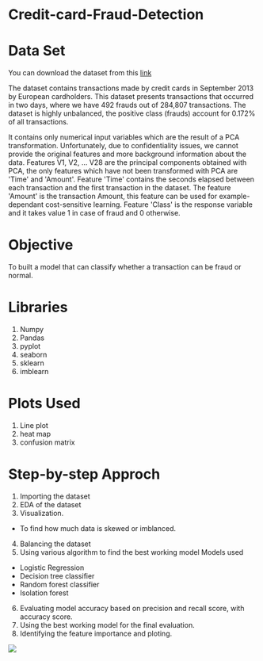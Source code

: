 # Credit-card-Fraud-Detection

# Data Set
You can download the dataset from this <a href="https://www.kaggle.com/mlg-ulb/creditcardfraud">link</a>

The dataset contains transactions made by credit cards in September 2013 by European cardholders.
This dataset presents transactions that occurred in two days, where we have 492 frauds out of 284,807 transactions. The dataset is highly unbalanced, the positive class (frauds) account for 0.172% of all transactions.

It contains only numerical input variables which are the result of a PCA transformation. Unfortunately, due to confidentiality issues, we cannot provide the original features and more background information about the data. Features V1, V2, … V28 are the principal components obtained with PCA, the only features which have not been transformed with PCA are 'Time' and 'Amount'. Feature 'Time' contains the seconds elapsed between each transaction and the first transaction in the dataset. The feature 'Amount' is the transaction Amount, this feature can be used for example-dependant cost-sensitive learning. Feature 'Class' is the response variable and it takes value 1 in case of fraud and 0 otherwise.

# Objective
To built a model that can classify whether a transaction can be fraud or normal.

# Libraries
1. Numpy
2. Pandas
3. pyplot
4. seaborn
5. sklearn
6. imblearn

# Plots Used
1. Line plot
2. heat map
3. confusion matrix

# Step-by-step Approch
1. Importing the dataset
2. EDA of the dataset
3. Visualization.
  * To find how much data is skewed or imblanced.
4. Balancing the dataset
5. Using various algorithm to find the best working model
  Models used
  * Logistic Regression
  * Decision tree classifier
  * Random forest classifier
  * Isolation forest
6. Evaluating model accuracy based on precision and recall score, with accuracy score.
7. Using the best working model for the final evaluation.
8. Identifying the feature importance and ploting.

<img src ="https://user-images.githubusercontent.com/78545675/146034281-eceedbfb-f66f-4b09-964f-c49962d6f780.png">
